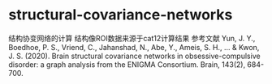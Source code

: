 # structural-covariance-networks
结构协变网络的计算 
结构像ROI数据来源于cat12计算结果
参考文献
Yun, J. Y., Boedhoe, P. S., Vriend, C., Jahanshad, N., Abe, Y., Ameis, S. H., ... & Kwon, J. S. (2020). Brain structural covariance networks in obsessive-compulsive disorder: a graph analysis from the ENIGMA Consortium. Brain, 143(2), 684-700.
